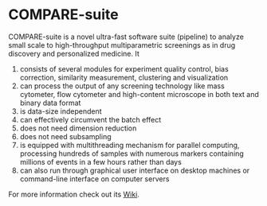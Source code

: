 # COMPARE-suite
COMPARE-suite is a novel ultra-fast software suite (pipeline) to analyze small scale to high-throughput multiparametric screenings as in drug discovery and personalized medicine. It
1. consists of several modules for experiment quality control, bias correction, similarity measurement, clustering and visualization
1. can process the output of any screening technology like mass cytometer, flow cytometer and high-content microscope in both text and binary data format
1. is data-size independent
1. can effectively circumvent the batch effect
1. does not need  dimension reduction
1. does not need subsampling
1. is equipped with multithreading mechanism for parallel computing, processing hundreds of samples with numerous markers containing millions of events in a few hours rather than days
1. can also run through graphical user interface on desktop machines or command-line interface on computer servers

For more information check out its [Wiki](https://github.com/morchalabi/COMPARE-suite/wiki/COMPARE-Suite).
